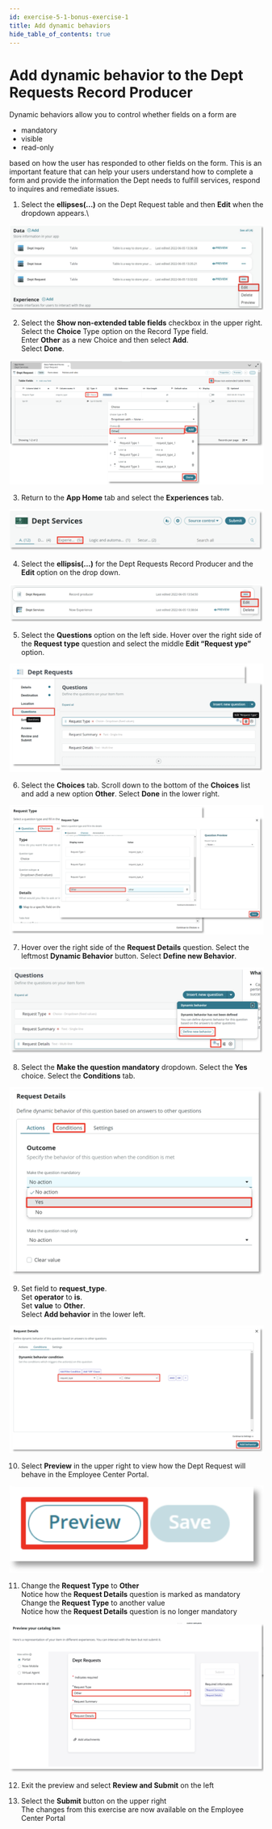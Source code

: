 ```yaml
---
id: exercise-5-1-bonus-exercise-1
title: Add dynamic behaviors
hide_table_of_contents: true
---
```


# Add dynamic behavior to the Dept Requests Record Producer

Dynamic behaviors allow you to control whether fields on a form are

* mandatory
* visible
* read-only

based on how the user has responded to other fields on the form. This is an important feature that can help your users understand how to complete a form and provide the information the Dept needs to fulfill services, respond to inquires and remediate issues.

1. Select the **ellipses(...)** on the Dept Request table and then **Edit** when the dropdown appears.\

![Bonus Image 1](images/bonus_1.png)
    
2. Select the **Show non-extended table fields** checkbox in the upper right.\
    Select the **Choice** Type option on the Record Type field.\
    Enter **Other** as a new Choice and then select **Add**.\
    Select **Done**.

![Bonus Image 2](images/bonus_2.png)

3. Return to the **App Home** tab and select the **Experiences** tab.

![Bonus Image 3](images/bonus_3.png)

4. Select the **ellipsis(...)** for the Dept Requests Record Producer and the **Edit** option on the drop down.

![Bonus Image 4](images/bonus_4.png)

5. Select the **Questions** option on the left side. Hover over the right side of the **Request type** question and select the middle **Edit “Request ype”** option.

![Bonus Image 5](images/bonus_5.png)

6. Select the **Choices** tab. Scroll down to the bottom of the **Choices** list and add a new option **Other**. Select **Done** in the lower right.

![Bonus Image 6](images/bonus_6.png)

7. Hover over the right side of the **Request Details** question. Select the leftmost **Dynamic Behavior** button. Select **Define new Behavior**.

![Bonus Image 7](images/bonus_7.png)

8. Select the **Make the question mandatory** dropdown. Select the **Yes** choice. Select the **Conditions** tab.

![Bonus Image 8](images/bonus_8.png)

9. Set field to **request_type**.<br/>
Set **operator** to **is**.<br/>
Set **value** to **Other**.<br/>
Select **Add behavior** in the lower left.<br/>

![Bonus Image 9](images/bonus_9.png)

10. Select **Preview** in the upper right to view how the Dept Request will behave in the Employee Center Portal.

![Bonus Image 10](images/bonus_10.png)

11. Change the **Request Type** to **Other**<br/>
Notice how the **Request Details** question is marked as mandatory<br/>
Change the **Request Type** to another value<br/>
Notice how the **Request Details** question is no longer mandatory<br/>

![Bonus Image 11](images/bonus_11.png)

12. Exit the preview and select **Review and Submit** on the left


13. Select the **Submit** button on the upper right<br/>
The changes from this exercise are now available on the Employee Center
Portal